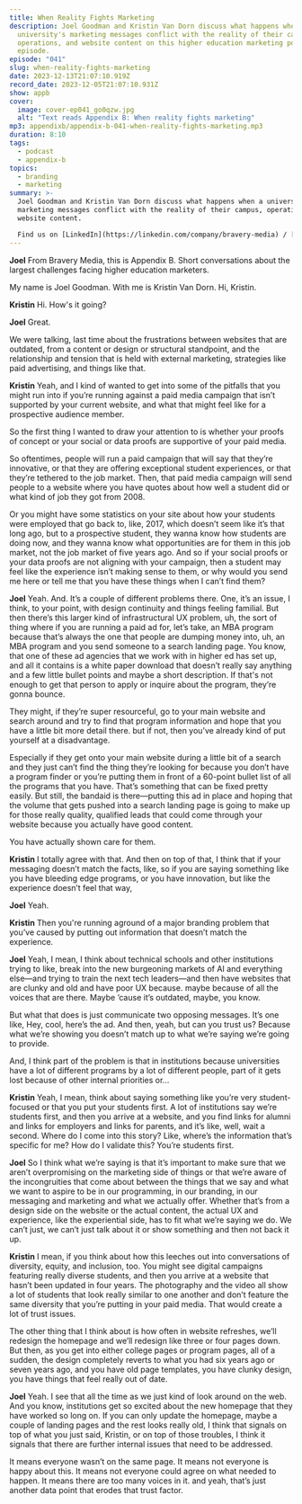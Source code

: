 ```yaml
---
title: When Reality Fights Marketing
description: Joel Goodman and Kristin Van Dorn discuss what happens when a
  university's marketing messages conflict with the reality of their campus,
  operations, and website content on this higher education marketing podcast
  episode.
episode: "041"
slug: when-reality-fights-marketing
date: 2023-12-13T21:07:10.919Z
record_date: 2023-12-05T21:07:10.931Z
show: appb
cover:
  image: cover-ep041_go0qzw.jpg
  alt: "Text reads Appendix B: When reality fights marketing"
mp3: appendixb/appendix-b-041-when-reality-fights-marketing.mp3
duration: 8:10
tags:
  - podcast
  - appendix-b
topics:
  - branding
  - marketing
summary: >-
  Joel Goodman and Kristin Van Dorn discuss what happens when a university's
  marketing messages conflict with the reality of their campus, operations, and
  website content.

  Find us on [LinkedIn](https://linkedin.com/company/bravery-media) / [Joel](https://linkedin.com/in/joelgoodman) / [Kristin](https://linkedin.com/in/kristinvandorn>) / [Subscribe to Higher Ed Hot Takes](https://bravery.co/newsletter/)
---
```

**Joel**
From Bravery Media, this is Appendix B. Short conversations about the largest challenges facing higher education marketers.

My name is Joel Goodman. With me is Kristin Van Dorn. Hi, Kristin.

**Kristin**
Hi. How's it going?

**Joel**
Great.

We were talking, last time about the frustrations between websites that are outdated, from a content or design or structural standpoint, and the relationship and tension that is held with external marketing, strategies like paid advertising, and things like that.

**Kristin**
Yeah, and I kind of wanted to get into some of the pitfalls that you might run into if you’re running against a paid media campaign that isn’t supported by your current website, and what that might feel like for a prospective audience member.

So the first thing I wanted to draw your attention to is whether your proofs of concept or your social or data proofs are supportive of your paid media.

So oftentimes, people will run a paid campaign that will say that they’re innovative, or that they are offering exceptional student experiences, or that they’re tethered to the job market. Then, that paid media campaign will send people to a website where you have quotes about how well a student did or what kind of job they got from 2008.

Or you might have some statistics on your site about how your students were employed that go back to, like, 2017, which doesn’t seem like it’s that long ago, but to a prospective student, they wanna know how students are doing now, and they wanna know what opportunities are for them in this job market, not the job market of five years ago. And so if your social proofs or your data proofs are not aligning with your campaign, then a student may feel like the experience isn’t making sense to them, or why would you send me here or tell me that you have these things when I can’t find them?

**Joel**
Yeah. And. It’s a couple of different problems there. One, it’s an issue, I think, to your point, with design continuity and things feeling familial. But then there’s this larger kind of infrastructural UX problem, uh, the sort of thing where if you are running a paid ad for, let’s take, an MBA program because that’s always the one that people are dumping money into, uh, an MBA program and you send someone to a search landing page. You know, that one of these ad agencies that we work with in higher ed has set up, and all it contains is a white paper download that doesn’t really say anything and a few little bullet points and maybe a short description. If that's not enough to get that person to apply or inquire about the program, they’re gonna bounce.

They might, if they’re super resourceful, go to your main website and search around and try to find that program information and hope that you have a little bit more detail there. but if not, then you’ve already kind of put yourself at a disadvantage.

Especially if they get onto your main website during a little bit of a search and they just can’t find the thing they’re looking for because you don’t have a program finder or you’re putting them in front of a 60-point bullet list of all the programs that you have. That’s something that can be fixed pretty easily. But still, the bandaid is there—putting this ad in place and hoping that the volume that gets pushed into a search landing page is going to make up for those really quality, qualified leads that could come through your website because you actually have good content.

You have actually shown care for them.

**Kristin**
I totally agree with that. And then on top of that, I think that if your messaging doesn’t match the facts, like, so if you are saying something like you have bleeding edge programs, or you have innovation, but like the experience doesn’t feel that way,

**Joel**
Yeah.

**Kristin**
Then you're running aground of a major branding problem that you’ve caused by putting out information that doesn’t match the experience.

**Joel**
Yeah, I mean, I think about technical schools and other institutions trying to like, break into the new burgeoning markets of AI and everything else—and trying to train the next tech leaders—and then have websites that are clunky and old and have poor UX because. maybe because of all the voices that are there. Maybe ’cause it’s outdated, maybe, you know.

But what that does is just communicate two opposing messages. It’s one like, Hey, cool, here’s the ad. And then, yeah, but can you trust us? Because what we’re showing you doesn’t match up to what we’re saying we’re going to provide.

And, I think part of the problem is that in institutions because universities have a lot of different programs by a lot of different people, part of it gets lost because of other internal priorities or...

**Kristin**
Yeah, I mean, think about saying something like you’re very student-focused or that you put your students first. A lot of institutions say we’re students first, and then you arrive at a website, and you find links for alumni and links for employers and links for parents, and it’s like, well, wait a second. Where do I come into this story? Like, where’s the information that’s specific for me? How do I validate this? You’re students first.

**Joel**
So I think what we’re saying is that it’s important to make sure that we aren’t overpromising on the marketing side of things or that we’re aware of the incongruities that come about between the things that we say and what we want to aspire to be in our programming, in our branding, in our messaging and marketing and what we actually offer. Whether that’s from a design side on the website or the actual content, the actual UX and experience, like the experiential side, has to fit what we’re saying we do. We can’t just, we can’t just talk about it or show something and then not back it up.

**Kristin**
I mean, if you think about how this leeches out into conversations of diversity, equity, and inclusion, too. You might see digital campaigns featuring really diverse students, and then you arrive at a website that hasn’t been updated in four years. The photography and the video all show a lot of students that look really similar to one another and don’t feature the same diversity that you’re putting in your paid media. That would create a lot of trust issues.

The other thing that I think about is how often in website refreshes, we’ll redesign the homepage and we’ll redesign like three or four pages down. But then, as you get into either college pages or program pages, all of a sudden, the design completely reverts to what you had six years ago or seven years ago, and you have old page templates, you have clunky design, you have things that feel really out of date.

**Joel**
Yeah. I see that all the time as we just kind of look around on the web. And you know, institutions get so excited about the new homepage that they have worked so long on. If you can only update the homepage, maybe a couple of landing pages and the rest looks really old, I think that signals on top of what you just said, Kristin, or on top of those troubles, I think it signals that there are further internal issues that need to be addressed.

It means everyone wasn’t on the same page. It means not everyone is happy about this. It means not everyone could agree on what needed to happen. It means there are too many voices in it. and yeah, that’s just another data point that erodes that trust factor.